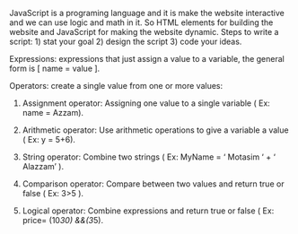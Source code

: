 JavaScript is a programing language and it is make the website interactive and we can use logic and math in it. So HTML elements for building the website and JavaScript for making the website dynamic. Steps to write a script: 1) stat your goal  2) design the script  3) 
code your ideas.


Expressions: expressions that just assign a value to a variable, the general form is [  name = value ].


Operators: create a single value from one or more values:
1) Assignment operator: Assigning one value to a single variable
 ( Ex: name = Azzam).


2) Arithmetic operator: Use arithmetic operations to give a variable a value ( Ex: y = 5+6).


3) String operator: Combine two strings ( Ex: MyName = ‘ Motasim ‘ + ‘ Alazzam’ ).


4) Comparison operator: Compare between two values and return true or false ( Ex: 3>5 ).


5) Logical operator: Combine expressions and return true or false ( Ex: price= (10*30) &&(3*5).
